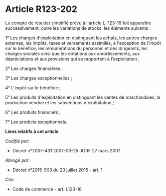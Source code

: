 # Article R123-202

Le compte de résultat simplifié prévu à l'article L. 123-16 fait apparaître successivement, outre les variations de stocks,
les éléments suivants :

1° Les charges d'exploitation en distinguant les achats, les autres charges externes, les impôts, taxes et versements
assimilés, à l'exception de l'impôt sur le bénéfice, les rémunérations du personnel et des dirigeants, les charges sociales
ainsi que les dotations aux amortissements, aux dépréciations et aux provisions qui se rapportent à l'exploitation ;

2° Les charges financières ;

3° Les charges exceptionnelles ;

4° L'impôt sur le bénéfice ;

5° Les produits d'exploitation en distinguant les ventes de marchandises, la production vendue et les subventions
d'exploitation ;

6° Les produits financiers ;

7° Les produits exceptionnels.

**Liens relatifs à cet article**

_Codifié par_:

  - Décret n°2007-431 2007-03-25 JORF 27 mars 2007

_Abrogé par_:

  - Décret n°2015-903 du 23 juillet 2015 - art. 1

_Cite_:

  - Code de commerce - art. L123-16
